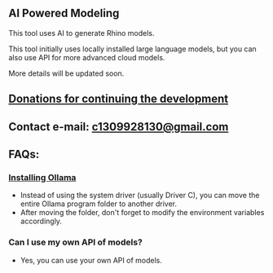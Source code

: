 ## AI Powered Modeling

This tool uses AI to generate Rhino models.

This tool initially uses locally installed large language models, but you can also use API for more advanced cloud models.

More details will be updated soon.

## [Donations for continuing the development](https://github.com/1309928130/donation/tree/main)
## Contact e-mail: c1309928130@gmail.com

## FAQs:

### [Installing Ollama](https://ollama.com/)

- Instead of using the system driver (usually Driver C), you can move the entire Ollama program folder to another driver.
- After moving the folder, don't forget to modify the environment variables accordingly.

### Can I use my own API of models?
- Yes, you can use your own API of models.

